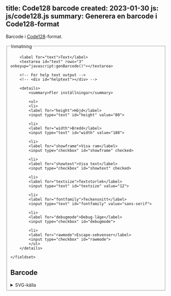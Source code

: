 title: Code128 barcode
created: 2023-01-30
js: js/code128.js
summary: Generera en barcode i Code128-format
---

Barcode i [Code128](https://en.wikipedia.org/wiki/Code_128)-format.

<form id="barcodeform" onchange="javascript:genBarcode()">
    <fieldset>
        <legend>Inmatning</legend>

        <label for="text">Text</label>
        <textarea id="text" rows="3" onkeyup="javascript:genBarcode()"></textarea>

        <!-- For help text output -->
        <!-- <div id="helptext"></div> -->

        <details>
            <summary>Fler inställningar</summary>

            <ul>
            <li>
            <label for="height">Höjd</label>
            <input type="text" id="height" value="80">

            <li>
            <label for="width">Bredd</label>
            <input type="text" id="width" value="180">

            <li>
            <label for="showframe">Visa ram</label>
            <input type="checkbox" id="showframe" checked>

            <li>
            <label for="showtext">Visa text</label>
            <input type="checkbox" id="showtext" checked>

            <li>
            <label for="textsize">Textstorlek</label>
            <input type="text" id="textsize" value="12">

            <li>
            <label for="fontfamily">Teckensnitt</label>
            <input type="text" id="fontfamily" value="sans-serif">

            <li>
            <label for="debugmode">Debug-läge</label>
            <input type="checkbox" id="debugmode">

            <li>
            <label for="rawmode">Escape-sekvenser</label>
            <input type="checkbox" id="rawmode">
            </ul>
        </details>

    </fieldset>
</form>


## Barcode

<div id="barcodeout"></div>

<details>
    <summary>SVG-källa</summary>
    <pre><code id="svgsource"></code></pre>
</details>

